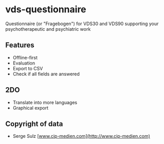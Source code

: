# vds-questionnaire

Questionnaire (or "Fragebogen") for VDS30 and VDS90 supporting your psychotherapeutic and psychiatric work

## Features

* Offline-first
* Evaluation
* Export to CSV
* Check if all fields are answered

## 2DO

* Translate into more languages
* Graphical export

## Copyright of data

* Serge Sulz [www.cip-medien.com](http://www.cip-medien.com)
